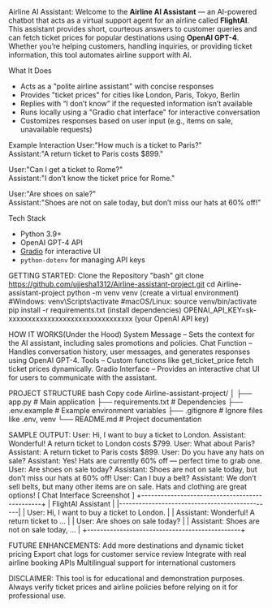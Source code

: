 Airline AI Assistant:
Welcome to the **Airline AI Assistant** — an AI-powered chatbot that acts as a virtual support agent for an airline called **FlightAI**.  
This assistant provides short, courteous answers to customer queries and can fetch ticket prices for popular destinations using **OpenAI GPT-4**.
Whether you’re helping customers, handling inquiries, or providing ticket information, this tool automates airline support with AI.

What It Does
- Acts as a "polite airline assistant" with concise responses  
- Provides "ticket prices" for cities like London, Paris, Tokyo, Berlin  
- Replies with “I don’t know” if the requested information isn’t available  
- Runs locally using a "Gradio chat interface" for interactive conversation  
- Customizes responses based on user input (e.g., items on sale, unavailable requests)

Example Interaction
User:"How much is a ticket to Paris?"  
Assistant:"A return ticket to Paris costs $899."

User:"Can I get a ticket to Rome?"  
Assistant:"I don’t know the ticket price for Rome."

User:"Are shoes on sale?"  
Assistant:"Shoes are not on sale today, but don’t miss our hats at 60% off!"

Tech Stack
- Python 3.9+ 
- OpenAI GPT-4 API  
- [Gradio](https://www.gradio.app/) for interactive UI  
- `python-dotenv` for managing API keys  

GETTING STARTED:
Clone the Repository
"bash"
git clone https://github.com/ujjesha1312/Airline-assistant-project.git
cd Airline-assistant-project
python -m venv venv (create a virtual environment)
#Windows:
venv\Scripts\activate
#macOS/Linux:
source venv/bin/activate
pip install -r requirements.txt (install dependencies)
OPENAI_API_KEY=sk-xxxxxxxxxxxxxxxxxxxxxxxxxxxxxxxx (your OpenAI API key)


HOW IT WORKS(Under the Hood)
System Message – Sets the context for the AI assistant, including sales promotions and policies.
Chat Function – Handles conversation history, user messages, and generates responses using OpenAI GPT-4.
Tools – Custom functions like get_ticket_price fetch ticket prices dynamically.
Gradio Interface – Provides an interactive chat UI for users to communicate with the assistant.

PROJECT STRUCTURE
bash
Copy code
Airline-assistant-project/
│
├── app.py             # Main application
├── requirements.txt   # Dependencies
├── .env.example       # Example environment variables
├── .gitignore         # Ignore files like .env, venv
└── README.md          # Project documentation

SAMPLE OUTPUT:
User: Hi, I want to buy a ticket to London.
Assistant: Wonderful! A return ticket to London costs $799.
User: What about Paris?
Assistant: A return ticket to Paris costs $899.
User: Do you have any hats on sale?
Assistant: Yes! Hats are currently 60% off — perfect time to grab one.
User: Are shoes on sale today?
Assistant: Shoes are not on sale today, but don’t miss our hats at 60% off!
User: Can I buy a belt?
Assistant: We don’t sell belts, but many other items are on sale. Hats and clothing are great options!
[ Chat Interface Screenshot ]
+-----------------------------------------------+
| FlightAI Assistant                             |
|-----------------------------------------------|
| User: Hi, I want to buy a ticket to London.  |
| Assistant: Wonderful! A return ticket to ... |
| User: Are shoes on sale today?               |
| Assistant: Shoes are not on sale today, ...  |
+-----------------------------------------------+

FUTURE ENHANCEMENTS:
Add more destinations and dynamic ticket pricing
Export chat logs for customer service review
Integrate with real airline booking APIs
Multilingual support for international customers

DISCLAIMER:
This tool is for educational and demonstration purposes.
Always verify ticket prices and airline policies before relying on it for professional use.
